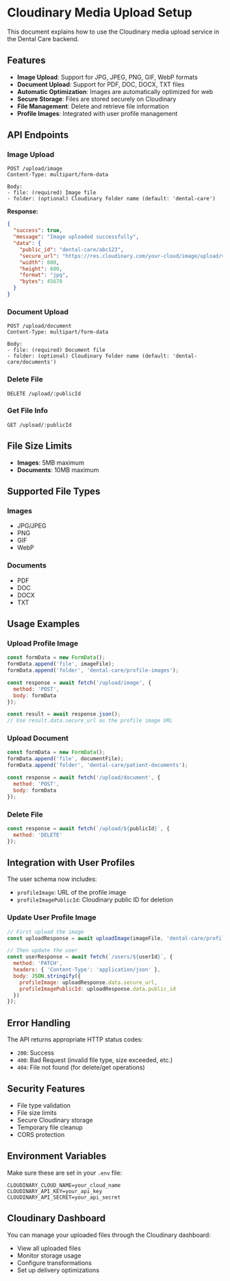 # Cloudinary Media Upload Setup

This document explains how to use the Cloudinary media upload service in the Dental Care backend.

## Features

- **Image Upload**: Support for JPG, JPEG, PNG, GIF, WebP formats
- **Document Upload**: Support for PDF, DOC, DOCX, TXT files
- **Automatic Optimization**: Images are automatically optimized for web
- **Secure Storage**: Files are stored securely on Cloudinary
- **File Management**: Delete and retrieve file information
- **Profile Images**: Integrated with user profile management

## API Endpoints

### Image Upload
```
POST /upload/image
Content-Type: multipart/form-data

Body:
- file: (required) Image file
- folder: (optional) Cloudinary folder name (default: 'dental-care')
```

**Response:**
```json
{
  "success": true,
  "message": "Image uploaded successfully",
  "data": {
    "public_id": "dental-care/abc123",
    "secure_url": "https://res.cloudinary.com/your-cloud/image/upload/v1234567890/dental-care/abc123.jpg",
    "width": 800,
    "height": 600,
    "format": "jpg",
    "bytes": 45678
  }
}
```

### Document Upload
```
POST /upload/document
Content-Type: multipart/form-data

Body:
- file: (required) Document file
- folder: (optional) Cloudinary folder name (default: 'dental-care/documents')
```

### Delete File
```
DELETE /upload/:publicId
```

### Get File Info
```
GET /upload/:publicId
```

## File Size Limits

- **Images**: 5MB maximum
- **Documents**: 10MB maximum

## Supported File Types

### Images
- JPG/JPEG
- PNG
- GIF
- WebP

### Documents
- PDF
- DOC
- DOCX
- TXT

## Usage Examples

### Upload Profile Image
```javascript
const formData = new FormData();
formData.append('file', imageFile);
formData.append('folder', 'dental-care/profile-images');

const response = await fetch('/upload/image', {
  method: 'POST',
  body: formData
});

const result = await response.json();
// Use result.data.secure_url as the profile image URL
```

### Upload Document
```javascript
const formData = new FormData();
formData.append('file', documentFile);
formData.append('folder', 'dental-care/patient-documents');

const response = await fetch('/upload/document', {
  method: 'POST',
  body: formData
});
```

### Delete File
```javascript
const response = await fetch(`/upload/${publicId}`, {
  method: 'DELETE'
});
```

## Integration with User Profiles

The user schema now includes:
- `profileImage`: URL of the profile image
- `profileImagePublicId`: Cloudinary public ID for deletion

### Update User Profile Image
```javascript
// First upload the image
const uploadResponse = await uploadImage(imageFile, 'dental-care/profile-images');

// Then update the user
const userResponse = await fetch(`/users/${userId}`, {
  method: 'PATCH',
  headers: { 'Content-Type': 'application/json' },
  body: JSON.stringify({
    profileImage: uploadResponse.data.secure_url,
    profileImagePublicId: uploadResponse.data.public_id
  })
});
```

## Error Handling

The API returns appropriate HTTP status codes:
- `200`: Success
- `400`: Bad Request (invalid file type, size exceeded, etc.)
- `404`: File not found (for delete/get operations)

## Security Features

- File type validation
- File size limits
- Secure Cloudinary storage
- Temporary file cleanup
- CORS protection

## Environment Variables

Make sure these are set in your `.env` file:
```
CLOUDINARY_CLOUD_NAME=your_cloud_name
CLOUDINARY_API_KEY=your_api_key
CLOUDINARY_API_SECRET=your_api_secret
```

## Cloudinary Dashboard

You can manage your uploaded files through the Cloudinary dashboard:
- View all uploaded files
- Monitor storage usage
- Configure transformations
- Set up delivery optimizations
